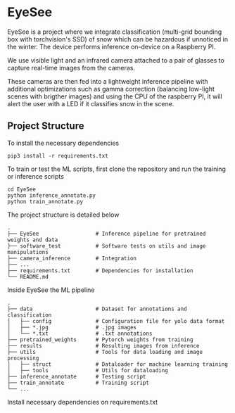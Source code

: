 # EyeSee
EyeSee is a project where we integrate classification (multi-grid bounding box with torchvision's SSD) of snow which can be hazardous if unnoticed in the winter. The device performs inference on-device on a Raspberry PI. 

We use visible light and an infrared camera attached to a pair of glasses to capture real-time images from the cameras. 

These cameras are then fed into a lightweight inference pipeline with additional optimizations such as gamma correction (balancing low-light scenes with brigther images) and using the CPU of the raspberry PI, it will alert the user with a LED if it classifies snow in the scene. 

## Project Structure 
To install the necessary dependencies 
```
pip3 install -r requirements.txt 
```
To train or test the ML scripts, first clone the repository and run the training or inference scripts 
```
cd EyeSee 
python inference_annotate.py 
python train_annotate.py     
```

The project structure is detailed below 
    
    .
    ├── EyeSee                  # Inference pipeline for pretrained weights and data 
    ├── software_test           # Software tests on utils and image manipulations 
    ├── camera_inference        # Integration 
    ├── ...
    ├── requirements.txt        # Dependencies for installation 
    └── README.md

Inside EyeSee the ML pipeline 
    
    .
    ├── data                    # Dataset for annotations and classification
    │   ├── config              # Configuration file for yolo data format
    │   ├── *.jpg               # .jpg images 
    │   └── *.txt               # .txt annotations
    ├── pretrained_weights      # Pytorch weights from training 
    ├── results                 # Resulting images from inference 
    ├── utils                   # Tools for data loading and image processing 
    │   ├── struct              # Dataloader for machine learning training                
    │   ├── tools               # Utils for dataloading
    ├── inference_annotate      # Testing script 
    ├── train_annotate          # Training script
    └── ...




Install necessary dependencies on requirements.txt 